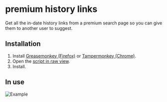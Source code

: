 # premium history links

Get all the in-date history links from a premium search page so you can give them to another user to suggest.

## Installation

1. Install [Greasemonkey (Firefox)](http://www.greasespot.net/) or [Tampermonkey (Chrome)](https://chrome.google.com/webstore/detail/tampermonkey/dhdgffkkebhmkfjojejmpbldmpobfkfo).
2. Open the [script in raw view](https://github.com/mninc/premium-history-links/raw/master/premium-history-links.user.js).
3. Install.


## In use
![Example](https://media.discordapp.net/attachments/337943916613599234/474952864582598657/prem.PNG)
